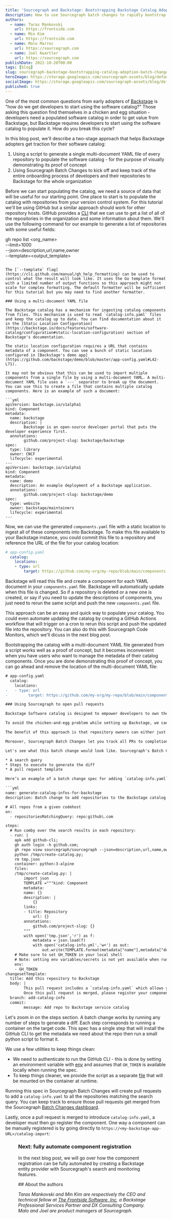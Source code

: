 ```yaml
---
title: 'Sourcegraph and Backstage: Bootstrapping Backstage Catalog Adoption with Sourcegraph Batch Changes'
description: How to use Sourcegraph batch changes to rapidly bootstrap a Backstage catalog
authors:
  - name: Taras Mankovski
    url: https://frontside.com
  - name: Min Kim
    url: https://frontside.com
  - name: Malo Marrec
    url: https://sourcegraph.com
  - name: Joel Kwartler 
    url: https://sourcegraph.com
publishDate: 2022-10-20T00:00
tags: [blog]
slug: sourcegraph-backstage-bootstrapping-catalog-adoption-batch-changes
heroImage: https://storage.googleapis.com/sourcegraph-assets/blog/default_hero_social.png
socialImage: https://storage.googleapis.com/sourcegraph-assets/blog/default_hero_social.png
published: true
---
```


One of the most common questions from early adopters of [Backstage](https://backstage.io/) is "how do we get developers to start using the software catalog?" Those asking this question find themselves in a chicken and egg situation - developers need a populated software catalog in order to get value from Backstage, but Backstage requires developers to start using the software catalog to populate it. How do you break this cycle?

In this blog post, we'll describe a two-stage approach that helps Backstage adopters get traction for their software catalog:

1. Using a script to generate a single multi-document YAML file of every repository to populate the software catalog - for the purpose of visually demonstrating its proof of concept
1. Using Sourcegraph Batch Changes to kick off and keep track of the entire onboarding process of developers and their repositories to Backstage for the whole organization

Before we can start populating the catalog, we need a source of data that will be useful for our starting point. One place to start is to populate the catalog with repositories from your version control system. For this tutorial we'll be using GitHub but a similar approach should work for other repository hosts. GitHub provides a [CLI](https://cli.github.com) that we can use to get a list of all of the repositories in the organization and some information about them. We'll use the following command for our example to generate a list of repositories with some useful fields:

gh repo list <org_name> \
  --limit=1000 \
  --json=description,url,name,owner \
  --template=<output_template>
```

The [`--template` flag](https://cli.github.com/manual/gh_help_formatting) can be used to control what the result will look like. It uses the Go template format with a limited number of output functions so this approach might not scale for complex formatting. The default formatter will be sufficient for this tutorial but you may need to find another formatter.

### Using a multi-document YAML file

The Backstage catalog has a mechanism for ingesting catalog components from files. This mechanism is used to read `catalog-info.yaml` files and keep the catalog up to date. You can find documentation about it in the [Static Location Configuration](https://backstage.io/docs/features/software-catalog/configuration#static-location-configuration) section of Backstage's documentation. 

The static location configuration requires a URL that contains metadata of a component. You can see a bunch of static locations configured in [Backstage's demo app](https://github.com/backstage/demo/blob/master/app-config.yaml#L42-L71). 

It may not be obvious that this can be used to import multiple components from a single file by using a multi-document YAML. A multi-document YAML file uses a `---` separator to break up the document. You can use this to create a file that contains multiple catalog components. Here is an example of such a document:

```yml
apiVersion: backstage.io/v1alpha1
kind: Component
metadata:
  name: backstage
  description: |
		Backstage is an open-source developer portal that puts the developer experience first.
  annotations:
		github.com/project-slug: backstage/backstage
spec:
  type: library
  owner: CNCF
  lifecycle: experimental
---
apiVersion: backstage.io/v1alpha1
kind: Component
metadata:
  name: demo
  description: An example deployment of a Backstage application.
  annotations:
		github.com/project-slug: backstage/demo
spec:
  type: website
  owner: backstage/maintainers
  lifecycle: experimental
---
```
Now, we can use the generated `components.yaml` file with a static location to ingest all of these components into Backstage. To make this file available to your Backstage instance, you could commit this file to a repository and reference the URL of the file for your catalog location:

```yml
# app-config.yaml
  catalog:
	locations:
  	- type: url
    	target: https://github.com/my-org/my-repo/blob/main/components.yaml
```

Backstage will read this file and create a component for each YAML document in your `components.yaml` file. Backstage will automatically update when this file is changed. So if a repository is deleted or a new one is created, or say if you need to update the descriptions of components, you just need to rerun the same script and push the new `components.yaml` file.

This approach can be an easy and quick way to populate your catalog. You could even automate updating the catalog by creating a GitHub Actions workflow that will trigger on a cron to rerun this script and push the updated file into the repository. You can also do this with Sourcegraph Code Monitors, which we'll dicuss in the next blog post. 

Bootstrapping the catalog with a multi-document YAML file generated from a script works well as a proof of concept, but it becomes inconvenient when you have users who want to manage the metadata of their catalog components. Once you are done demonstrating this proof of concept, you can go ahead and remove the location of the multi-document YAML file:

```diff
# app-config.yaml
  catalog:
	locations:
-  	- type: url
-    	  target: https://github.com/my-org/my-repo/blob/main/components.yaml

### Using Sourcegraph to open pull requests

Backstage Software catalog is designed to empower developers to own the metadata of the components they use. It provides a GitOps-friendly way of pulling component metadata from repositories into the catalog's database. Information like the component's name, owner, type, and other metadata can be described via the `catalog-info.yaml` file. Developers can edit this file in their repository and Backstage will automatically read the changed file to update the metadata in the database.

To avoid the chicken-and-egg problem while setting up Backstage, we can bootstrap the creation of `catalog-info.yaml` files with Sourcegraph's [`Batch Changes`](https://docs.sourcegraph.com/batch_changes). Sourcegraph will automatically open pull requests against every repository to add a `catalog-info.yaml` file.

The benefit of this approach is that repository owners can either just merge the pull request without additional work. Or, even if they want to change the description, add links, or update the owners listed in the `catalog-info.yaml` file before merging the pull request, at least the pull request was started. 

Moreover, Sourcegraph Batch Changes let you track all PRs to completion. So, if you want to open PRs against all repos but don't know the ownership information, you can start the process, then use the dashboard to figure out who you need to follow up with to make sure everything gets merged. 

Let's see what this batch change would look like. Sourcegraph's Batch Changes are described by a spec that consist of three main parts:

* A search query
* Steps to execute to generate the diff
* A pull request template

Here’s an example of a batch change spec for adding `catalog-info.yaml` files to your repositories:

```yml
name: generate-catalog-infos-for-backstage
description: Batch change to add repositories to the Backstage catalog

# All repos from a given codehost
on:
  - repositoriesMatchingQuery: repo:github\.com

steps:
  # Run comby over the search results in each repository:
  - run: |
  	apk add github-cli;
  	gh auth login -h github.com;
  	gh repo view sourcegraph/sourcegraph --json=description,url,name,owner,nameWithOwner,languages > tmp.json;
  	python /tmp/create-catalog.py;
  	rm tmp.json
	container: python:3-alpine
	files:
  	/tmp/create-catalog.py: |
    	import json
    	TEMPLATE ="""kind: Component
    	metadata:
      	name: {}
      	description: |
        	{}
      	links:
      	- title: Repository
        	url: {}
      	annotations:
        	github.com/project-slug: {}
    	"""
    	with open('tmp.json','r') as f:
        	metadata = json.load(f)
        	with open('catalog-info.yml','w+') as out:
            	out.write(TEMPLATE.format(metadata["name"],metadata["description"],metadata["url"],metadata["nameWithOwner"]))
	# Make sure to set GH_TOKEN in your local shell
	# Note: setting env variables/secrets is not yet available when running server-side. Coming soon!
	env:
  	- GH_TOKEN
changesetTemplate:
  title: Add this repository to Backstage
  body: |
		This pull request includes a `catalog-info.yaml` which allows you to specify the metadata of this repository for the [Backstage Software Catalog](https://backstage.io/docs/features/software-catalog/software-catalog-overview). You can learn more about the `catalog-info.yaml` file [here](https://backstage.io/docs/features/software-catalog/descriptor-format).
		Once this pull request is merged, please register your component in [Backstage](https://<your-backstage-app-URL>/catalog-import).
  branch: add-catalog-info
  commit:
		message: Add repo to Backstage service catalog
```

Let's zoom in on the steps section. A batch change works by running any number of steps to generate a diff. Each step corresponds to running a container on the target code. This spec has a single step that will install the GitHub CLI to get the metadata we need about the repo then run a small python script to format it.

We use a few utilities to keep things clean:

- We need to authenticate to run the GitHub CLI - this is done by setting an environment variable with [env](https://docs.sourcegraph.com/batch_changes/references/batch_spec_yaml_reference#steps-env) and assumes that `GH_TOKEN` is available locally when running the spec.
- To keep things cleaner, we provide the script as a separate [file](https://docs.sourcegraph.com/batch_changes/references/batch_spec_yaml_reference#steps-files) that will be mounted on the container at runtime.

Running this spec in Sourcegraph Batch Changes will create pull requests to add a `catalog-info.yaml` to all the repositories matching the search query. You can keep track to ensure those pull requests get merged from the Sourcegraph [Batch Changes dashboard](https://docs.sourcegraph.com/batch_changes/explanations/introduction_to_batch_changes#overview).

Lastly, once a pull request is merged to introduce `catalog-info.yaml`, a developer must then go register the component. One way a component can be manually registered is by going directly to `https://<my-backstage-app-URL>/catalog-import`:

<Figure 
  src="https://storage.googleapis.com/sourcegraph-assets/blog/sourcegraph-backstage-blogpost/backstage-catalog-register.png "
  alt="Screenshot of the backstage catalog component registration UI"
/>

### Next: fully automate component registration 

In the next blog post, we will go over how the component registration can be fully automated by creating a Backstage entity provider with Sourcegraph's search and monitoring features.

<div className="mt-6" />
## About the authors

_Taras Mankovski and Min Kim are respectively the CEO and technical fellow at [The Frontside Software, Inc](https://frontside.com/), a Backstage Professional Services Partner and DX Consulting Company. Malo and Joel are product managers at Sourcegraph._